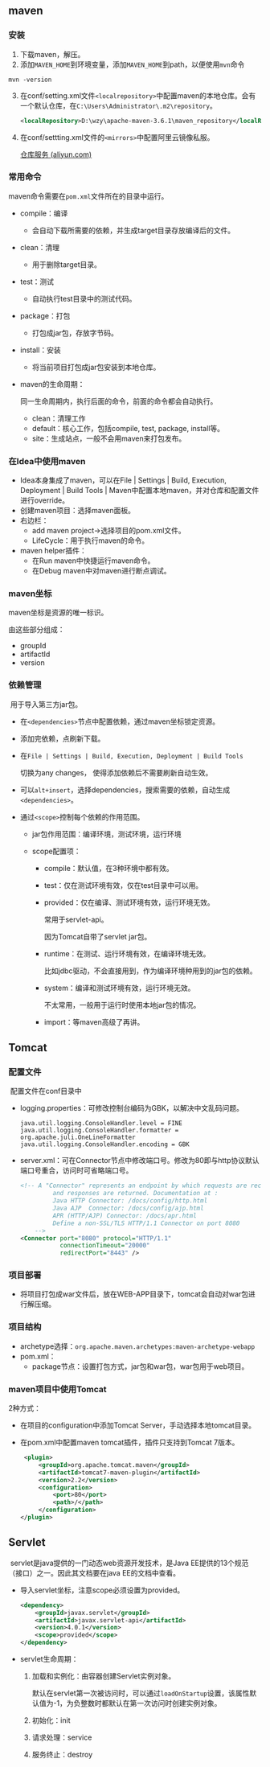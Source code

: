 ## maven

### 安装

1. 下载maven，解压。
2. 添加`MAVEN_HOME`到环境变量，添加`MAVEN_HOME`到path，以便使用`mvn`命令

`mvn -version`

3. 在conf/setting.xml文件`<localrepository>`中配置maven的本地仓库。会有一个默认仓库，在`C:\Users\Administrator\.m2\repository`。

   ```xml
   <localRepository>D:\wzy\apache-maven-3.6.1\maven_repository</localRepository>

4. 在conf/settting.xml文件的`<mirrors>`中配置阿里云镜像私服。

   [仓库服务 (aliyun.com)](https://developer.aliyun.com/mvn/guide)

### 常用命令

maven命令需要在`pom.xml`文件所在的目录中运行。

* compile：编译
  * 会自动下载所需要的依赖，并生成target目录存放编译后的文件。
* clean：清理
  * 用于删除target目录。
* test：测试
  * 自动执行test目录中的测试代码。
* package：打包
  * 打包成jar包，存放字节码。
* install：安装
  * 将当前项目打包成jar包安装到本地仓库。

* maven的生命周期：

  同一生命周期内，执行后面的命令，前面的命令都会自动执行。

  * clean：清理工作
  * default：核心工作，包括compile, test, package, install等。
  * site：生成站点，一般不会用maven来打包发布。

### 在Idea中使用maven

* Idea本身集成了maven，可以在File | Settings | Build, Execution, Deployment | Build Tools | Maven中配置本地maven，并对仓库和配置文件进行override。
* 创建maven项目：选择maven面板。
* 右边栏：
  * add maven project->选择项目的pom.xml文件。
  * LifeCycle：用于执行maven的命令。
* maven helper插件：
  * 在Run maven中快捷运行maven命令。
  * 在Debug maven中对maven进行断点调试。

### maven坐标

maven坐标是资源的唯一标识。

由这些部分组成：

* groupId
* artifactId
* version

### 依赖管理

​	用于导入第三方jar包。

* 在`<dependencies>`节点中配置依赖，通过maven坐标锁定资源。

* 添加完依赖，点刷新下载。

* 在`File | Settings | Build, Execution, Deployment | Build Tools` 

  切换为any changes， 使得添加依赖后不需要刷新自动生效。

* 可以`alt+insert`，选择dependencies，搜索需要的依赖，自动生成`<dependencies>`。

* 通过`<scope>`控制每个依赖的作用范围。

  * jar包作用范围：编译环境，测试环境，运行环境

  * scope配置项：

    * compile：默认值，在3种环境中都有效。

    * test：仅在测试环境有效，仅在test目录中可以用。

    * provided：仅在编译、测试环境有效，运行环境无效。

      常用于servlet-api。

      因为Tomcat自带了servlet jar包。

    * runtime：在测试、运行环境有效，在编译环境无效。

      比如jdbc驱动，不会直接用到，作为编译环境种用到的jar包的依赖。

    * system：编译和测试环境有效，运行环境无效。

      不太常用，一般用于运行时使用本地jar包的情况。

    * import：等maven高级了再讲。

## Tomcat

### 配置文件

​	配置文件在conf目录中

* logging.properties：可修改控制台编码为GBK，以解决中文乱码问题。

  ```properties
  java.util.logging.ConsoleHandler.level = FINE
  java.util.logging.ConsoleHandler.formatter = org.apache.juli.OneLineFormatter
  java.util.logging.ConsoleHandler.encoding = GBK
  ```

* server.xml：可在Connector节点中修改端口号。修改为80即与http协议默认端口号重合，访问时可省略端口号。

  ```xml
  <!-- A "Connector" represents an endpoint by which requests are received
           and responses are returned. Documentation at :
           Java HTTP Connector: /docs/config/http.html
           Java AJP  Connector: /docs/config/ajp.html
           APR (HTTP/AJP) Connector: /docs/apr.html
           Define a non-SSL/TLS HTTP/1.1 Connector on port 8080
      -->
  <Connector port="8080" protocol="HTTP/1.1"
             connectionTimeout="20000"
             redirectPort="8443" />
  ```

### 项目部署

* 将项目打包成war文件后，放在WEB-APP目录下，tomcat会自动对war包进行解压缩。

### 项目结构

* archetype选择：`org.apache.maven.archetypes:maven-archetype-webapp`
* pom.xml：
  * package节点：设置打包方式，jar包和war包，war包用于web项目。

### maven项目中使用Tomcat

2种方式：

* 在项目的configuration中添加Tomcat Server，手动选择本地tomcat目录。

* 在pom.xml中配置maven tomcat插件，插件只支持到Tomcat 7版本。

  ```xml
   <plugin>
       <groupId>org.apache.tomcat.maven</groupId>
       <artifactId>tomcat7-maven-plugin</artifactId>
       <version>2.2</version>
       <configuration>
           <port>80</port>
           <path>/</path>
       </configuration>
  </plugin>
  ```

## Servlet

​	servlet是java提供的一门动态web资源开发技术，是Java EE提供的13个规范（接口）之一。因此其文档要在java EE的文档中查看。

* 导入servlet坐标，注意scope必须设置为provided。

  ```xml
  <dependency>
      <groupId>javax.servlet</groupId>
      <artifactId>javax.servlet-api</artifactId>
      <version>4.0.1</version>
      <scope>provided</scope>
  </dependency>
  ```

* servlet生命周期：

  1. 加载和实例化：由容器创建Servlet实例对象。

     ​	默认在servlet第一次被访问时，可以通过`loadOnStartup`设置，该属性默认值为-1，为负整数时都默认在第一次访问时创建实例对象。

  2. 初始化：init

  3. 请求处理：service

  4. 服务终止：destroy

 